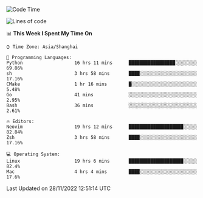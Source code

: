 <!--START_SECTION:waka-->
![Code Time](http://img.shields.io/badge/Code%20Time-1%2C028%20hrs%2052%20mins-blue)

![Lines of code](https://img.shields.io/badge/From%20Hello%20World%20I%27ve%20Written-24%20Thousand%20lines%20of%20code-blue)

📊 **This Week I Spent My Time On** 

```text
⌚︎ Time Zone: Asia/Shanghai

💬 Programming Languages: 
Python                   16 hrs 11 mins      █████████████████░░░░░░░░   69.86% 
sh                       3 hrs 58 mins       ████░░░░░░░░░░░░░░░░░░░░░   17.16% 
CMake                    1 hr 16 mins        █░░░░░░░░░░░░░░░░░░░░░░░░   5.48% 
Go                       41 mins             ░░░░░░░░░░░░░░░░░░░░░░░░░   2.95% 
Bash                     36 mins             ░░░░░░░░░░░░░░░░░░░░░░░░░   2.61%

🔥 Editors: 
Neovim                   19 hrs 12 mins      ████████████████████░░░░░   82.84% 
Zsh                      3 hrs 58 mins       ████░░░░░░░░░░░░░░░░░░░░░   17.16%

💻 Operating System: 
Linux                    19 hrs 6 mins       ████████████████████░░░░░   82.4% 
Mac                      4 hrs 4 mins        ████░░░░░░░░░░░░░░░░░░░░░   17.6%

```


 Last Updated on 28/11/2022 12:51:14 UTC
<!--END_SECTION:waka-->
